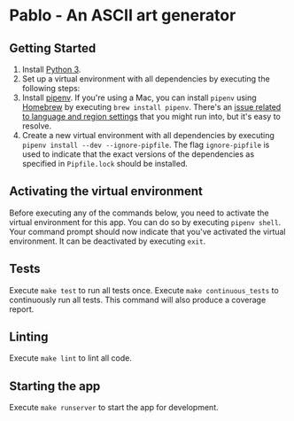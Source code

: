 # Pablo - An ASCII art generator

## Getting Started

1. Install [Python 3](https://www.python.org/).
1. Set up a virtual environment with all dependencies by executing the following steps:
  1. Install [pipenv](https://pypi.python.org/pypi/pipenv).
  If you're using a Mac, you can install `pipenv` using [Homebrew](https://brew.sh/) by executing `brew install pipenv`.
  There's an [issue related to language and region settings](https://github.com/kennethreitz/pipenv/issues/538) that you might run into, but it's easy to resolve.
  1. Create a new virtual environment with all dependencies by executing `pipenv install --dev --ignore-pipfile`.
  The flag `ignore-pipfile` is used to indicate that the exact versions of the dependencies as specified in `Pipfile.lock` should be installed.

## Activating the virtual environment

Before executing any of the commands below, you need to activate the virtual environment for this app.
You can do so by executing `pipenv shell`.
Your command prompt should now indicate that you've activated the virtual environment.
It can be deactivated by executing `exit`.

## Tests

Execute `make test` to run all tests once.
Execute `make continuous_tests` to continuously run all tests.
This command will also produce a coverage report.

## Linting

Execute `make lint` to lint all code.

## Starting the app

Execute `make runserver` to start the app for development.
